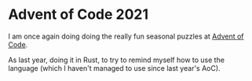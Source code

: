 # Advent of Code 2021

I am  once again doing doing the really fun seasonal puzzles at [Advent of Code](https://adventofcode.com/).

As last year, doing it in Rust, to try to remind myself how to use the language (which I haven't managed to use since last year's AoC).
